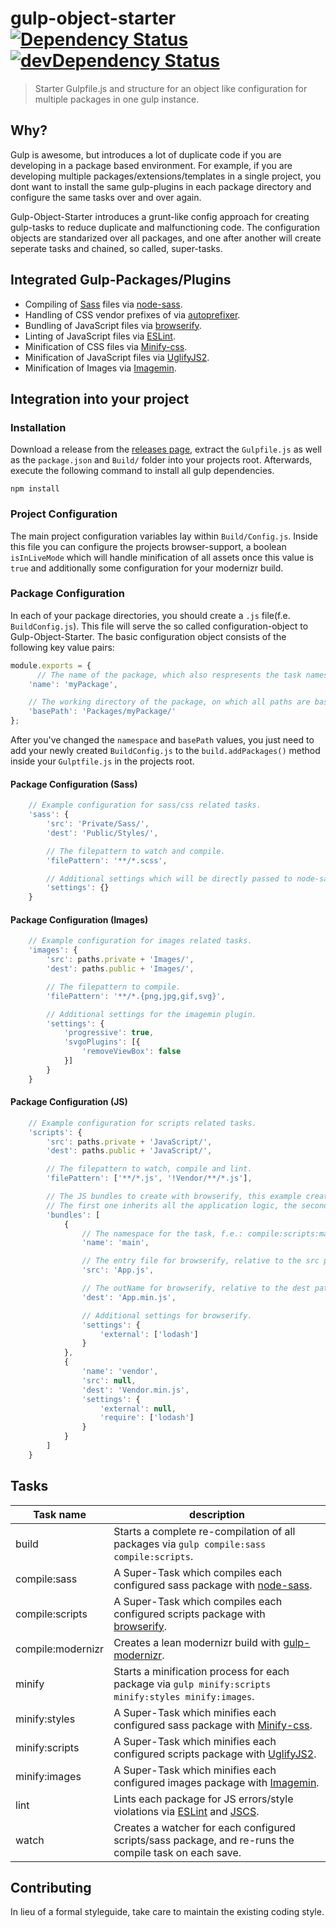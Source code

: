 # gulp-object-starter [![Dependency Status](https://david-dm.org/Inkdpixels/gulp-object-starter.svg)](https://david-dm.org/Inkdpixels/gulp-object-starter) [![devDependency Status](https://david-dm.org/Inkdpixels/gulp-object-starter/dev-status.svg)](https://david-dm.org/Inkdpixels/gulp-object-starter#info=devDependencies)

> Starter Gulpfile.js and structure for an object like configuration for multiple packages in one gulp instance.

## Why?
Gulp is awesome, but introduces a lot of duplicate code if you are developing in a package based environment.
For example, if you are developing multiple packages/extensions/templates in a single project, you dont want to install the same gulp-plugins in each package directory and configure the same tasks over and over again.

Gulp-Object-Starter introduces a grunt-like config approach for creating gulp-tasks to reduce duplicate and malfunctioning code. The configuration objects are standarized over all packages, and one after another will create seperate tasks and chained, so called, super-tasks.

## Integrated Gulp-Packages/Plugins

* Compiling of [Sass](http://sass-lang.com/) files via [node-sass](https://github.com/sass/node-sass).
* Handling of CSS vendor prefixes of via [autoprefixer](https://github.com/postcss/autoprefixer).
* Bundling of JavaScript files via [browserify](http://browserify.org/).
* Linting of JavaScript files via [ESLint](http://eslint.org/).
* Minification of CSS files via [Minify-css](https://github.com/jonathanepollack/gulp-minify-css).
* Minification of JavaScript files via [UglifyJS2](https://github.com/mishoo/UglifyJS2).
* Minification of Images via [Imagemin](https://github.com/imagemin/imagemin).

## Integration into your project
### Installation
Download a release from the [releases page](https://github.com/Inkdpixels/WebFontJSONLoader/releases), extract the `Gulpfile.js` as well as the `package.json` and `Build/` folder into your projects root.
Afterwards, execute the following command to install all gulp dependencies.
```shell
npm install
```

### Project Configuration
The main project configuration variables lay within `Build/Config.js`. Inside this file you can configure the projects browser-support, a boolean `isInLiveMode` which will handle minification of all assets once this value is `true` and additionally some configuration for your modernizr build.

### Package Configuration
In each of your package directories, you should create a `.js` file(f.e. `BuildConfig.js`).
This file will serve the so called configuration-object to Gulp-Object-Starter.
The basic configuration object consists of the following key value pairs:
```javascript
module.exports = {
      // The name of the package, which also respresents the task namespace.
    'name': 'myPackage',

    // The working directory of the package, on which all paths are based upon.
    'basePath': 'Packages/myPackage/'
};
```

After you've changed the `namespace` and `basePath` values, you just need to add your newly created `BuildConfig.js` to the `build.addPackages()` method inside your `Gulptfile.js` in the projects root.

#### Package Configuration (Sass)
```javascript
    // Example configuration for sass/css related tasks.
    'sass': {
        'src': 'Private/Sass/',
        'dest': 'Public/Styles/',

        // The filepattern to watch and compile.
        'filePattern': '**/*.scss',

        // Additional settings which will be directly passed to node-sass.
        'settings': {}
    }
```

#### Package Configuration (Images)
```javascript
    // Example configuration for images related tasks.
    'images': {
        'src': paths.private + 'Images/',
        'dest': paths.public + 'Images/',

        // The filepattern to compile.
        'filePattern': '**/*.{png,jpg,gif,svg}',

        // Additional settings for the imagemin plugin.
        'settings': {
            'progressive': true,
            'svgoPlugins': [{
                'removeViewBox': false
            }]
        }
    }
```

#### Package Configuration (JS)
```javascript
    // Example configuration for scripts related tasks.
    'scripts': {
        'src': paths.private + 'JavaScript/',
        'dest': paths.public + 'JavaScript/',

        // The filepattern to watch, compile and lint.
        'filePattern': ['**/*.js', '!Vendor/**/*.js'],

        // The JS bundles to create with browserify, this example creates 2 bundles;
        // The first one inherits all the application logic, the second one bundles all vendor dependencies for faster build times.
        'bundles': [
            {
                // The namespace for the task, f.e.: compile:scripts:main
                'name': 'main',

                // The entry file for browserify, relative to the src path described above.
                'src': 'App.js',

                // The outName for browserify, relative to the dest path described above.
                'dest': 'App.min.js',

                // Additional settings for browserify.
                'settings': {
                    'external': ['lodash']
                }
            },
            {
                'name': 'vendor',
                'src': null,
                'dest': 'Vendor.min.js',
                'settings': {
                    'external': null,
                    'require': ['lodash']
                }
            }
        ]
    }
```


## Tasks
| Task name                    | description                                                                                                                       |
| ---------------------------- | --------------------------------------------------------------------------------------------------------------------------------- |
| build                        | Starts a complete re-compilation of all packages via `gulp compile:sass compile:scripts`.                                         |
| compile:sass                 | A Super-Task which compiles each configured sass package with [node-sass](https://github.com/sass/node-sass).                     |
| compile:scripts              | A Super-Task which compiles each configured scripts package with [browserify](http://browserify.org/).                            |
| compile:modernizr            | Creates a lean modernizr build with [gulp-modernizr](https://github.com/doctyper/gulp-modernizr).                                 |
| minify                       | Starts a minification process for each package via `gulp minify:scripts minify:styles minify:images`.                             |
| minify:styles                | A Super-Task which minifies each configured sass package with [Minify-css](https://github.com/jonathanepollack/gulp-minify-css).  |
| minify:scripts               | A Super-Task which minifies each configured scripts package with [UglifyJS2](https://github.com/mishoo/UglifyJS2).                |
| minify:images                | A Super-Task which minifies each configured images package with [Imagemin](https://github.com/imagemin/imagemin).                 |
| lint                         | Lints each package for JS errors/style violations via [ESLint](http://eslint.org/) and [JSCS](http://jscs.info/).                 |
| watch                        | Creates a watcher for each configured scripts/sass package, and re-runs the compile task on each save.                            |


## Contributing
In lieu of a formal styleguide, take care to maintain the existing coding style.
